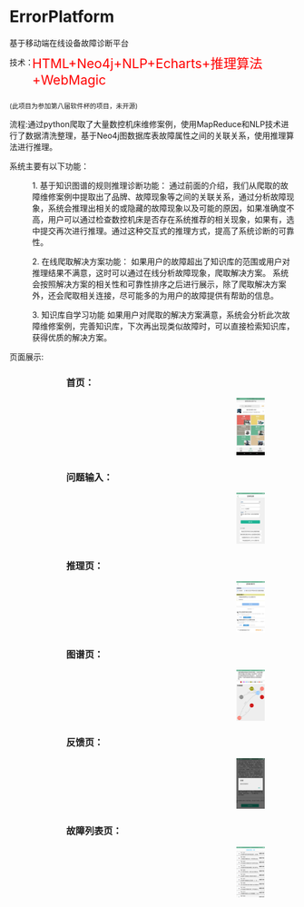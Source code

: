 # ErrorPlatform
基于移动端在线设备故障诊断平台
 <div>
   <p style="font-family:#000">技术：</p><p style="font-size:3ex;color:red;margin-top:-40px;margin-left:40px">HTML+Neo4j+NLP+Echarts+推理算法+WebMagic</p>
   <p style="font-size:1.5ex">(此项目为参加第八届软件杯的项目，未开源)</p>
   
   <p>流程:通过python爬取了大量数控机床维修案例，使用MapReduce和NLP技术进行了数据清洗整理，基于Neo4j图数据库表故障属性之间的关联关系，使用推理算法进行推理。</p>
   <p>系统主要有以下功能：</p>
   <p style="margin-left:40px">
1.	基于知识图谱的规则推理诊断功能：
通过前面的介绍，我们从爬取的故障维修案例中提取出了品牌、故障现象等之间的关联关系，通过分析故障现象，系统会推理出相关的或隐藏的故障现象以及可能的原因，如果准确度不高，用户可以通过检查数控机床是否存在系统推荐的相关现象，如果有，选中提交再次进行推理。通过这种交互式的推理方式，提高了系统诊断的可靠性。</p>
<p style="margin-left:40px">2.	在线爬取解决方案功能：
如果用户的故障超出了知识库的范围或用户对推理结果不满意，这时可以通过在线分析故障现象，爬取解决方案。
系统会按照解决方案的相关性和可靠性排序之后进行展示，除了爬取解决方案外，还会爬取相关连接，尽可能多的为用户的故障提供有帮助的信息。</p>
<p style="margin-left:40px">3.	知识库自学习功能
如果用户对爬取的解决方案满意，系统会分析此次故障维修案例，完善知识库，下次再出现类似故障时，可以直接检索知识库，获得优质的解决方案。</p>
<p>页面展示:</p>
</p>
<div>
  <h3 style="margin-left:100px">首页：</h3>
  <img  src="./ima/fir.png" style="width:10%;margin-left:400px" >
  <h3 style="margin-left:100px">问题输入：</h3>
  <img  src="./ima/shu.png" style="width:10%;margin-left:400px">   
  <h3 style="margin-left:100px"> 推理页：</h3>
  <img  src="./ima/gu.png" style="width:10%;margin-left:400px">
  <h3 style="margin-left:100px">图谱页：</h3>
  <img  src="./ima/pic.png" style="width:10%;margin-left:400px" >
  <h3 style="margin-left:100px">反馈页：</h3>
  <img  src="./ima/sak.png" style="width:10%;margin-left:400px">
  <h3 style="margin-left:100px">故障列表页：</h3>
  <img  src="./ima/error.png" style="width:10%;margin-left:400px">
  <p></p>
  
  </div>
   
   </div>
